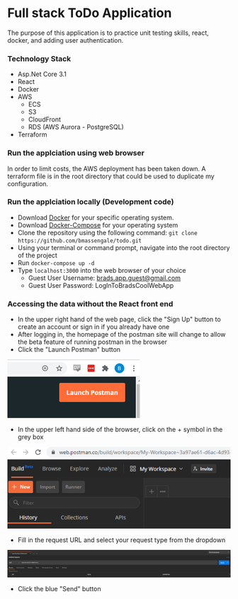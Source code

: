 # Full stack ToDo Application
The purpose of this application is to practice unit testing skills, react, docker, and adding user authentication.

### Technology Stack
* Asp.Net Core 3.1
* React
* Docker
* AWS 
  * ECS
  * S3 
  * CloudFront
  * RDS (AWS Aurora - PostgreSQL)
* Terraform

### Run the applciation using web browser
In order to limit costs, the AWS deployment has been taken down. A terraform file is in the root directory that could be used to duplicate my configuration.

### Run the applciation locally (Development code)
* Download [Docker](https://www.docker.com/products/docker-desktop) for your specific operating system.
* Download [Docker-Compose](https://docs.docker.com/compose/install/) for your operating system
* Clone the repository using the following command: `git clone https://github.com/bmassengale/todo.git`
* Using your terminal or command prompt, navigate into the root directory of the project
* Run `docker-compose up -d`
* Type `localhost:3000` into the web browser of your choice
  * Guest User Username: brads.app.guest@gmail.com
  * Guest User Password: LogInToBradsCoolWebApp

### Accessing the data without the React front end
* In the upper right hand of the web page, click the "Sign Up" button to create an account or sign in if you already have one
* After logging in, the homepage of the postman site will change to allow the beta feature of running postman in the browser
* Click the "Launch Postman" button

![Launch Postman](/readme-images/launchpostman.png)

* In the upper left hand side of the browser, click on the + symbol in the grey box

![Postman New Request](/readme-images/postman_in_browser.png)

* Fill in the request URL and select your request type from the dropdown

![Request Filled Out](/readme-images/postman_filled.png)

* Click the blue "Send" button
